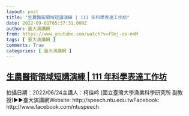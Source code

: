 ```yaml
---
layout: post
title: "生農醫衛領域短講演練 | 111 年科學表達工作坊"
date: 2022-09-01T05:37:31.000Z
author: 臺大演講網
from: https://www.youtube.com/watch?v=f9ej-zo-emM
tags: [ 臺大演講網 ]
comments: True
categories: [ 臺大演講網 ]
---
```

<!--1662010651000-->
[生農醫衛領域短講演練 | 111 年科學表達工作坊](https://www.youtube.com/watch?v=f9ej-zo-emM)
------

<div>
拍攝日期：2022/06/24主講人：柯佳吟 (國立臺灣大學漁業科學研究所 副教授)►►臺大演講網Website: http://speech.ntu.edu.twFacebook: http://www.facebook.com/ntuspeech
</div>

